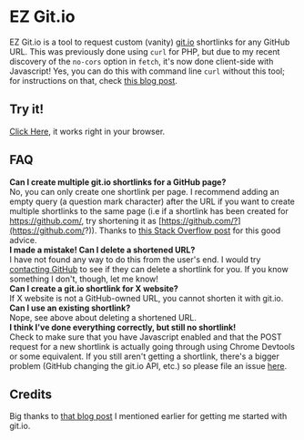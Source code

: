 # EZ Git.io
EZ Git.io is a tool to request custom (vanity) [git.io](https://git.io/) shortlinks for any GitHub URL. This was previously done using `curl` for PHP, but due to my recent discovery of the `no-cors` option in `fetch`, it's now done client-side with Javascript!
Yes, you can do this with command line `curl` without this tool; for instructions on that, check [this blog post](https://blog.github.com/2011-11-10-git-io-github-url-shortener/).

## Try it!
[Click Here](https://nmarcopo.github.io/EZGitVanity/), it works right in your browser.

## FAQ
__Can I create multiple git.io shortlinks for a GitHub page?__  
No, you can only create one shortlink per page. I recommend adding an empty query (a question mark character) after the URL if you want to create multiple shortlinks to the same page (i.e if a shortlink has been created for https://github.com/, try shortening it as [https://github.com/?](https://github.com/?)). Thanks to [this Stack Overflow post](https://stackoverflow.com/questions/44347129/delete-git-io-shortened-url) for this good advice.  
__I made a mistake! Can I delete a shortened URL?__  
I have not found any way to do this from the user's end. I would try [contacting GitHub](https://github.com/contact) to see if they can delete a shortlink for you. If you know something I don't, though, let me know!  
__Can I create a git.io shortlink for X website?__  
If X website is not a GitHub-owned URL, you cannot shorten it with git.io.  
__Can I use an existing shortlink?__  
Nope, see above about deleting a shortened URL.  
__I think I've done everything correctly, but still no shortlink!__  
Check to make sure that you have Javascript enabled and that the POST request for a new shortlink is actually going through using Chrome Devtools or some equivalent. If you still aren't getting a shortlink, there's a bigger problem (GitHub changing the git.io API, etc.) so please file an issue [here](https://github.com/nmarcopo/EZGitVanity/issues).

## Credits
Big thanks to [that blog post](https://blog.github.com/2011-11-10-git-io-github-url-shortener/) I mentioned earlier for getting me started with git.io.
